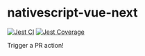 # nativescript-vue-next 

[![Jest CI](https://github.com/rigor789/nativescript-vue-next/workflows/Jest%20CI/badge.svg?branch=master)](https://github.com/rigor789/nativescript-vue-next/actions?query=workflow%3A%22Jest+CI%22)
[![Jest Coverage](https://coverage.nativescript-vue.org/badge.svg)](https://coverage.nativescript-vue.org)

Trigger a PR action!
